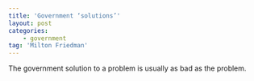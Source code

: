 ```yaml
---
title: 'Government ‘solutions’'
layout: post
categories:
    - government
tag: 'Milton Friedman'
---
```


The government solution to a problem is usually as bad as the problem.